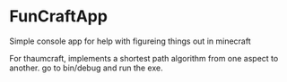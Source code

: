 # FunCraftApp
Simple console app for help with figureing things out in minecraft


For thaumcraft, implements a shortest path algorithm from one aspect to another. go to bin/debug and run the exe.
